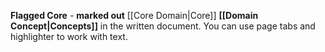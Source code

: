 **Flagged Core** - **marked out** [[Core Domain|Core]] **[[Domain Concept|Concepts]]** in the written document. You can use page tabs and highlighter to work with text.

